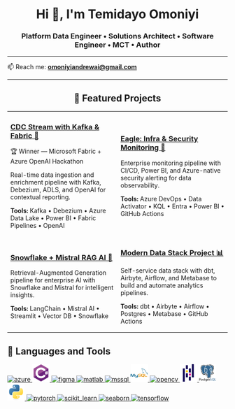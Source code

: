 <h1 align="center">Hi 👋, I'm Temidayo Omoniyi</h1>
<h3 align="center">Platform Data Engineer • Solutions Architect • Software Engineer • MCT • Author</h3>

---

📫 Reach me: **omoniyiandrewai@gmail.com**

---

<h2 align="center">🚀 Featured Projects</h2>

<table>
  <tr>
    <td width="50%">
      <h3><a href="https://github.com/kiddojazz/CDC_Stream_Kafka_Fabric">CDC Stream with Kafka & Fabric 🔁</a></h3>
      <p>🏆 Winner — Microsoft Fabric + Azure OpenAI Hackathon</p>
      <p>Real-time data ingestion and enrichment pipeline with Kafka, Debezium, ADLS, and OpenAI for contextual reporting.</p>
      <p><strong>Tools:</strong> Kafka • Debezium • Azure Data Lake • Power BI • Fabric Pipelines • OpenAI</p>
    </td>
    <td width="50%">
      <h3><a href="https://github.com/kiddojazz/Eagle-Data-Infrastructure-and-Security-Monitoring">Eagle: Infra & Security Monitoring 🦅</a></h3>
      <p>Enterprise monitoring pipeline with CI/CD, Power BI, and Azure-native security alerting for data observability.</p>
      <p><strong>Tools:</strong> Azure DevOps • Data Activator • KQL • Entra • Power BI • GitHub Actions</p>
    </td>
  </tr>
  <tr>
    <td width="50%">
      <h3><a href="https://github.com/kiddojazz/Snowflake-Mistral-Project-RAG">Snowflake + Mistral RAG AI 🤖</a></h3>
      <p>Retrieval-Augmented Generation pipeline for enterprise AI with Snowflake and Mistral for intelligent insights.</p>
      <p><strong>Tools:</strong> LangChain • Mistral AI • Streamlit • Vector DB • Snowflake</p>
    </td>
    <td width="50%">
      <h3><a href="https://github.com/kiddojazz/ModernDataStackProject">Modern Data Stack Project 📊</a></h3>
      <p>Self-service data stack with dbt, Airbyte, Airflow, and Metabase to build and automate analytics pipelines.</p>
      <p><strong>Tools:</strong> dbt • Airbyte • Airflow • Postgres • Metabase • GitHub Actions</p>
    </td>
  </tr>
</table>



## 🧰 Languages and Tools

<p align="left">
  <a href="https://azure.microsoft.com/" target="_blank" rel="noreferrer">
    <img src="https://www.vectorlogo.zone/logos/microsoft_azure/microsoft_azure-icon.svg" alt="azure" width="40" height="40"/>
  </a>
  <a href="https://www.w3schools.com/cs/" target="_blank" rel="noreferrer">
    <img src="https://raw.githubusercontent.com/devicons/devicon/master/icons/csharp/csharp-original.svg" alt="csharp" width="40" height="40"/>
  </a>
  <a href="https://www.figma.com/" target="_blank" rel="noreferrer">
    <img src="https://www.vectorlogo.zone/logos/figma/figma-icon.svg" alt="figma" width="40" height="40"/>
  </a>
  <a href="https://www.mathworks.com/" target="_blank" rel="noreferrer">
    <img src="https://upload.wikimedia.org/wikipedia/commons/2/21/Matlab_Logo.png" alt="matlab" width="40" height="40"/>
  </a>
  <a href="https://www.microsoft.com/en-us/sql-server" target="_blank" rel="noreferrer">
    <img src="https://www.svgrepo.com/show/303229/microsoft-sql-server-logo.svg" alt="mssql" width="40" height="40"/>
  </a>
  <a href="https://www.mysql.com/" target="_blank" rel="noreferrer">
    <img src="https://raw.githubusercontent.com/devicons/devicon/master/icons/mysql/mysql-original-wordmark.svg" alt="mysql" width="40" height="40"/>
  </a>
  <a href="https://opencv.org/" target="_blank" rel="noreferrer">
    <img src="https://www.vectorlogo.zone/logos/opencv/opencv-icon.svg" alt="opencv" width="40" height="40"/>
  </a>
  <a href="https://pandas.pydata.org/" target="_blank" rel="noreferrer">
    <img src="https://raw.githubusercontent.com/devicons/devicon/2ae2a900d2f041da66e950e4d48052658d850630/icons/pandas/pandas-original.svg" alt="pandas" width="40" height="40"/>
  </a>
  <a href="https://www.postgresql.org" target="_blank" rel="noreferrer">
    <img src="https://raw.githubusercontent.com/devicons/devicon/master/icons/postgresql/postgresql-original-wordmark.svg" alt="postgresql" width="40" height="40"/>
  </a>
  <a href="https://www.python.org" target="_blank" rel="noreferrer">
    <img src="https://raw.githubusercontent.com/devicons/devicon/master/icons/python/python-original.svg" alt="python" width="40" height="40"/>
  </a>
  <a href="https://pytorch.org/" target="_blank" rel="noreferrer">
    <img src="https://www.vectorlogo.zone/logos/pytorch/pytorch-icon.svg" alt="pytorch" width="40" height="40"/>
  </a>
  <a href="https://scikit-learn.org/" target="_blank" rel="noreferrer">
    <img src="https://upload.wikimedia.org/wikipedia/commons/0/05/Scikit_learn_logo_small.svg" alt="scikit_learn" width="40" height="40"/>
  </a>
  <a href="https://seaborn.pydata.org/" target="_blank" rel="noreferrer">
    <img src="https://seaborn.pydata.org/_images/logo-mark-lightbg.svg" alt="seaborn" width="40" height="40"/>
  </a>
  <a href="https://www.tensorflow.org" target="_blank" rel="noreferrer">
    <img src="https://www.vectorlogo.zone/logos/tensorflow/tensorflow-icon.svg" alt="tensorflow" width="40" height="40"/>
  </a>
</p>
